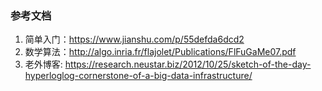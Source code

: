 ### 参考文档
1. 简单入门：https://www.jianshu.com/p/55defda6dcd2
2. 数学算法：http://algo.inria.fr/flajolet/Publications/FlFuGaMe07.pdf
3. 老外博客: https://research.neustar.biz/2012/10/25/sketch-of-the-day-hyperloglog-cornerstone-of-a-big-data-infrastructure/